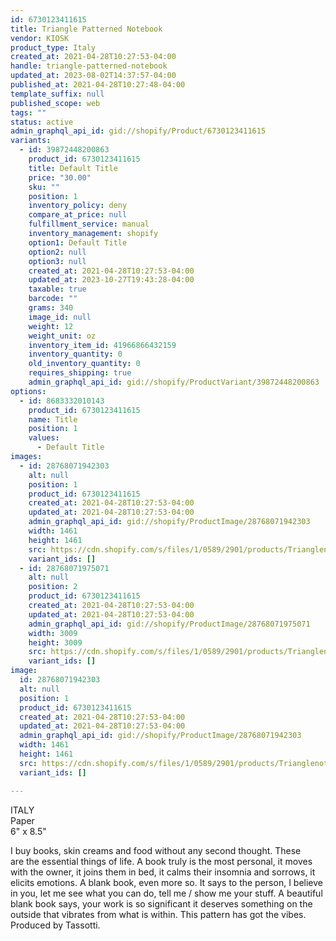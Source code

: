 ```yaml
---
id: 6730123411615
title: Triangle Patterned Notebook
vendor: KIOSK
product_type: Italy
created_at: 2021-04-28T10:27:53-04:00
handle: triangle-patterned-notebook
updated_at: 2023-08-02T14:37:57-04:00
published_at: 2021-04-28T10:27:48-04:00
template_suffix: null
published_scope: web
tags: ""
status: active
admin_graphql_api_id: gid://shopify/Product/6730123411615
variants:
  - id: 39872448200863
    product_id: 6730123411615
    title: Default Title
    price: "30.00"
    sku: ""
    position: 1
    inventory_policy: deny
    compare_at_price: null
    fulfillment_service: manual
    inventory_management: shopify
    option1: Default Title
    option2: null
    option3: null
    created_at: 2021-04-28T10:27:53-04:00
    updated_at: 2023-10-27T19:43:28-04:00
    taxable: true
    barcode: ""
    grams: 340
    image_id: null
    weight: 12
    weight_unit: oz
    inventory_item_id: 41966866432159
    inventory_quantity: 0
    old_inventory_quantity: 0
    requires_shipping: true
    admin_graphql_api_id: gid://shopify/ProductVariant/39872448200863
options:
  - id: 8683332010143
    product_id: 6730123411615
    name: Title
    position: 1
    values:
      - Default Title
images:
  - id: 28768071942303
    alt: null
    position: 1
    product_id: 6730123411615
    created_at: 2021-04-28T10:27:53-04:00
    updated_at: 2021-04-28T10:27:53-04:00
    admin_graphql_api_id: gid://shopify/ProductImage/28768071942303
    width: 1461
    height: 1461
    src: https://cdn.shopify.com/s/files/1/0589/2901/products/Trianglenotebook1.jpg?v=1619620073
    variant_ids: []
  - id: 28768071975071
    alt: null
    position: 2
    product_id: 6730123411615
    created_at: 2021-04-28T10:27:53-04:00
    updated_at: 2021-04-28T10:27:53-04:00
    admin_graphql_api_id: gid://shopify/ProductImage/28768071975071
    width: 3009
    height: 3009
    src: https://cdn.shopify.com/s/files/1/0589/2901/products/Trianglenotebook2.jpg?v=1619620073
    variant_ids: []
image:
  id: 28768071942303
  alt: null
  position: 1
  product_id: 6730123411615
  created_at: 2021-04-28T10:27:53-04:00
  updated_at: 2021-04-28T10:27:53-04:00
  admin_graphql_api_id: gid://shopify/ProductImage/28768071942303
  width: 1461
  height: 1461
  src: https://cdn.shopify.com/s/files/1/0589/2901/products/Trianglenotebook1.jpg?v=1619620073
  variant_ids: []

---
```


ITALY  
Paper  
6" x 8.5"

I buy books, skin creams and food without any second thought. These are the essential things of life. A book truly is the most personal, it moves with the owner, it joins them in bed, it calms their insomnia and sorrows, it elicits emotions. A blank book, even more so. It says to the person, I believe in you, let me see what you can do, tell me / show me your stuff. A beautiful blank book says, your work is so significant it deserves something on the outside that vibrates from what is within. This pattern has got the vibes. Produced by Tassotti.